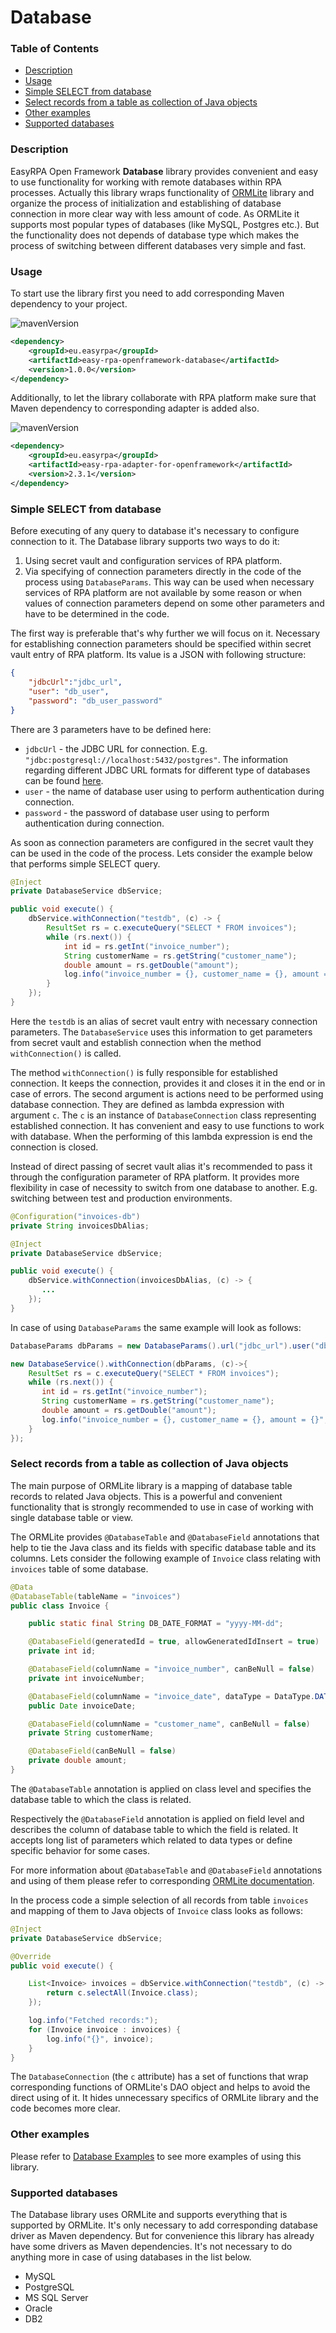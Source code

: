 # Database

### Table of Contents
* [Description](#description)
* [Usage](#usage)
* [Simple SELECT from database](#simple-select-from-database)
* [Select records from a table as collection of Java objects](#select-records-from-a-table-as-collection-of-java-objects)
* [Other examples](#other-examples)
* [Supported databases](#supported-databases)

### Description

EasyRPA Open Framework **Database** library provides convenient and easy to use functionality for working with remote 
databases within RPA processes. Actually this library wraps functionality of [ORMLite](https://ormlite.com) library 
and organize the process of initialization and establishing of database connection in more clear way with less amount 
of code. As ORMLite it supports most popular types of databases (like MySQL, Postgres etc.). But the functionality 
does not depends of database type which makes the process of switching between different databases very simple and fast.

### Usage

To start use the library first you need to add corresponding Maven dependency to your project.

![mavenVersion](https://img.shields.io/maven-central/v/eu.easyrpa/easy-rpa-openframework-database)
```xml
<dependency>
    <groupId>eu.easyrpa</groupId>
    <artifactId>easy-rpa-openframework-database</artifactId>
    <version>1.0.0</version>
</dependency>
```

Additionally, to let the library collaborate with RPA platform make sure that Maven dependency to corresponding adapter 
is added also. 

![mavenVersion](https://img.shields.io/maven-central/v/eu.easyrpa/easy-rpa-adapter-for-openframework)
```xml
<dependency>
    <groupId>eu.easyrpa</groupId>
    <artifactId>easy-rpa-adapter-for-openframework</artifactId>
    <version>2.3.1</version>
</dependency>
```


### Simple SELECT from database

Before executing of any query to database it's necessary to configure connection to it. The Database library supports 
two ways to do it:
1. Using secret vault and configuration services of RPA platform.
2. Via specifying of connection parameters directly in the code of the process using `DatabaseParams`. This way can be 
used when necessary services of RPA platform are not available by some reason or when values of connection parameters 
depend on some other parameters and have to be determined in the code. 

The first way is preferable that's why further we will focus on it. Necessary for establishing connection parameters
should be specified within secret vault entry of RPA platform. Its value is a JSON with following structure:
```json
{
    "jdbcUrl":"jdbc_url",
    "user": "db_user",
    "password": "db_user_password"
}
```

There are 3 parameters have to be defined here:
* `jdbcUrl` - the JDBC URL for connection. E.g. `"jdbc:postgresql://localhost:5432/postgres"`. The information 
regarding different JDBC URL formats for different type of databases can be found 
[here](https://www.baeldung.com/java-jdbc-url-format).
* `user` - the name of database user using to perform authentication during connection.
* `password` -  the password of database user using to perform authentication during connection.

As soon as connection parameters are configured in the secret vault they can be used in the code of the process. Lets 
consider the example below that performs simple SELECT query. 
```java
@Inject
private DatabaseService dbService;

public void execute() {
    dbService.withConnection("testdb", (c) -> {
        ResultSet rs = c.executeQuery("SELECT * FROM invoices");
        while (rs.next()) {
            int id = rs.getInt("invoice_number");
            String customerName = rs.getString("customer_name");
            double amount = rs.getDouble("amount");
            log.info("invoice_number = {}, customer_name = {}, amount = {}", id, customerName, amount);
        }
    });
}
```
Here the `testdb` is an alias of secret vault entry with necessary connection parameters. The `DatabaseService` uses 
this information to get parameters from secret vault and establish connection when the method `withConnection()` is 
called. 

The method `withConnection()` is fully responsible for established connection. It keeps the connection, provides it 
and closes it in the end or in case of errors. The second argument is actions need to be performed using database 
connection. They are defined as lambda expression with argument `c`. The `c` is an instance of `DatabaseConnection` 
class representing established connection. It has convenient and easy to use functions to work with database. When 
the performing of this lambda expression is end the connection is closed.

Instead of direct passing of secret vault alias it's recommended to pass it through the configuration parameter of RPA 
platform. It provides more flexibility in case of necessity to switch from one database to another. E.g. switching 
between test and production environments.      
```java
@Configuration("invoices-db")
private String invoicesDbAlias;

@Inject
private DatabaseService dbService;

public void execute() {
    dbService.withConnection(invoicesDbAlias, (c) -> {
       ...
    });
}
```

In case of using `DatabaseParams` the same example will look as follows:
```java
DatabaseParams dbParams = new DatabaseParams().url("jdbc_url").user("db_user").pass("db_user_password");

new DatabaseService().withConnection(dbParams, (c)->{
    ResultSet rs = c.executeQuery("SELECT * FROM invoices");
    while (rs.next()) {
       int id = rs.getInt("invoice_number");
       String customerName = rs.getString("customer_name");
       double amount = rs.getDouble("amount");
       log.info("invoice_number = {}, customer_name = {}, amount = {}", id, customerName, amount);
    }
});
```   

### Select records from a table as collection of Java objects

The main purpose of ORMLite library is a mapping of database table records to related Java objects. This is a powerful 
and convenient functionality that is strongly recommended to use in case of working with single database table or view.

The ORMLite provides `@DatabaseTable` and `@DatabaseField` annotations that help to tie the Java class and its 
fields with specific database table and its columns. Lets consider the following example of `Invoice` class 
relating with `invoices` table of some database.
```java
@Data
@DatabaseTable(tableName = "invoices")
public class Invoice {

    public static final String DB_DATE_FORMAT = "yyyy-MM-dd";

    @DatabaseField(generatedId = true, allowGeneratedIdInsert = true)
    private int id;

    @DatabaseField(columnName = "invoice_number", canBeNull = false)
    private int invoiceNumber;

    @DatabaseField(columnName = "invoice_date", dataType = DataType.DATE, format = DB_DATE_FORMAT)
    public Date invoiceDate;

    @DatabaseField(columnName = "customer_name", canBeNull = false)
    private String customerName;

    @DatabaseField(canBeNull = false)
    private double amount;
}
```

The `@DatabaseTable` annotation is applied on class level and specifies the database table to which the class is 
related. 

Respectively the `@DatabaseField` annotation is applied on field level and describes the column of database table to 
which the field is related. It accepts long list of parameters which related to data types or define specific behavior 
for some cases. 

For more information about `@DatabaseTable` and `@DatabaseField` annotations and using of them please refer to 
corresponding [ORMLite documentation](https://ormlite.com/javadoc/ormlite-core/doc-files/ormlite.html#Class-Setup).
 
In the process code a simple selection of all records from table `invoices` and mapping of them to Java objects 
of `Invoice` class looks as follows:
```java
@Inject
private DatabaseService dbService;

@Override
public void execute() {

    List<Invoice> invoices = dbService.withConnection("testdb", (c) -> {
        return c.selectAll(Invoice.class);
    });

    log.info("Fetched records:");
    for (Invoice invoice : invoices) {
        log.info("{}", invoice);
    }
}
```

The `DatabaseConnection` (the `c` attribute) has a set of functions that wrap corresponding functions of ORMLite's DAO 
object and helps to avoid the direct using of it. It hides unnecessary specifics of ORMLite library and the 
code becomes more clear. 

### Other examples

Please refer to [Database Examples](../../examples#database) to see more examples of using this library.

### Supported databases

The Database library uses ORMLite and supports everything that is supported by ORMLite. It's only necessary to add 
corresponding database driver as Maven dependency. But for convenience this library has already have some drivers as 
Maven dependencies. It's not necessary to do anything more in case of using databases in the list below.
* MySQL
* PostgreSQL
* MS SQL Server
* Oracle
* DB2
